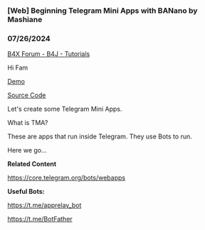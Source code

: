 ### [Web] Beginning Telegram Mini Apps with BANano by Mashiane
### 07/26/2024
[B4X Forum - B4J - Tutorials](https://www.b4x.com/android/forum/threads/162232/)

Hi Fam  
  
[Demo](https://t.me/SithasoHoldingsBot)  
  
[Source Code](https://github.com/Mashiane/SithasoTMA)  
  
Let's create some Telegram Mini Apps.  
  
What is TMA?  
  
These are apps that run inside Telegram. They use Bots to run.  
  
Here we go…  
  
**Related Content**  
  
<https://core.telegram.org/bots/webapps>  
  
**Useful Bots:**  
  
<https://t.me/apprelay_bot>  
  
<https://t.me/BotFather>